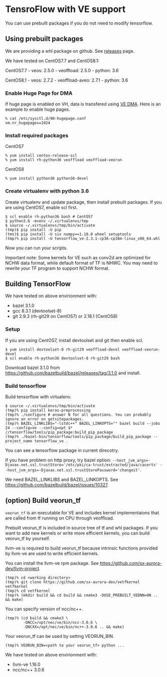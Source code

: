 # TensroFlow with VE support

You can use prebuilt packages if you do not need to modify tensorflow.

## Using prebuilt packages

We are providing a whl package on github. See [releases](https://github.com/sx-aurora-dev/tensorflow/releases) page.

We have tested on CentOS7.7 and CentOS8.1:

CentOS7.7
    - veos: 2.5.0
    - veoffload: 2.5.0
    - python: 3.6

CentOS8.1
    - veos: 2.7.2
    - veoffload-aveo: 2.7.1
    - python: 3.6

### Enable Huge Page for DMA

If huge page is enabled on VH, data is transfered using [VE
DMA](https://veos-sxarr-nec.github.io/libsysve/group__vedma.html).  Here is an
example to enable huge pages.

    % cat /etc/sysctl.d/90-hugepage.conf
    vm.nr_hugepages=1024

### Install required packages

CentOS7

```
% yum install centos-release-scl
% yum install rh-python36 veoffload veoffload-veorun
```

CentOS8

```
% yum install python36 python36-devel
```


### Create virtualenv with python 3.6

Create virtualenv and update package, then install prebuilt packages.  If you
are using CentOS7, enable scl first.

```
$ scl enable rh-python36 bash # CentOS7
$ python3.6 -mvenv ~/.virtualenvs/tmp
$ source ~/.virtualenvs/tmp/bin/activate
(tmp)$ pip install -U pip
(tms)$ pip install -U six numpy==1.18.0 wheel setuptools
(tmp)% pip install -U tensorflow_ve-2.3.1-cp36-cp36m-linux_x86_64.whl
```

Now you can run your scripts.

Important note: Some kernels for VE such as conv2d are optimized for NCHW data
format, while default format of TF is NHWC.  You may need to rewrite your TF
program to support NCHW format.


## Building TensorFlow

We have tested on above envirionment with:

- bazel 3.1.0
- gcc 8.3.1 (devtoolset-8)
- git 2.9.3 (rh-git29 on CentOS7) or 2.18.1 (CentOS8)


### Setup

If you are using CentOS7, install devtoolset and git then enable scl.

```
$ yum install devtoolset-8 rh-git29 veoffload-devel veoffload-veorun-devel
$ scl enable rh-python36 devtoolset-8 rh-git29 bash
```

Download bazel 3.1.0 from <https://github.com/bazelbuild/bazel/releases/tag/3.1.0> and install.

### Build tensorflow

Build tensorflow with virtualenv.

```
$ source ~/.virtualenvs/tmp/bin/activate
(tmp)% pip install keras-preprocessing
(tmp)% ./configure # answer N for all questions. You can probably ignore an error on getsitepackages.
(tmp)% BAZEL_LINKLIBS="-lstdc++" BAZEL_LINKOPTS="" bazel build --jobs 24 --config=ve --config=opt $* //tensorflow/tools/pip_package:build_pip_package
(tmp)% ./bazel-bin/tensorflow/tools/pip_package/build_pip_package --project_name tensorflow_ve .
```

You can see a tensorflow package in current direcotry.

If you have problem on http proxy, try bazel option:
`--host_jvm_args=-Djavax.net.ssl.trustStore='/etc/pki/ca-trust/extracted/java/cacerts'
--host_jvm_args=-Djavax.net.ssl.trustStorePassword='changeit'`.

We need BAZEL_LINKLIBS and BAZEL_LINKOPTS. See https://github.com/bazelbuild/bazel/issues/10327.

## (option) Build veorun_tf

`veorun_tf` is an executable for VE and includes kernel implementaions that are
called from tf running on CPU through veoffload.

Prebuilt veorun_tf is included in source tree of tf and whl packages. If you
want to add new kernels or write more efficient kernels, you can build
veorun_tf by yourself.

llvm-ve is required to build veorun_tf because intrinsic functions provided by
llvm-ve are used to write efficient kernels.

You can install the llvm-ve rpm package. See
https://github.com/sx-aurora-dev/llvm-project.

```
(tmp)% cd <working directory>
(tmp)% git clone https://github.com/sx-aurora-dev/vetfkernel vetfkernel
(tmp)% cd vetfkernel
(tmp)% (mkdir build && cd build && cmake3 -DUSE_PREBUILT_VEDNN=ON .. && make)
```

You can specify version of ncc/nc++.

```
(tmp)% (cd build && cmake3 \
        -DNCC=/opt/nec/ve/bin/ncc-3.0.6 \
        -DNCXX=/opt/nec/ve/bin/nc++-3.0.6 .. && make)
```

Your veorun_tf can be used by setting VEORUN_BIN.

```
(tmp)% VEORUN_BIN=<path to your veorun_tf> python ...
```

We have tested on above envirionment with:

- llvm-ve 1.16.0
- ncc/nc++ 3.0.6

